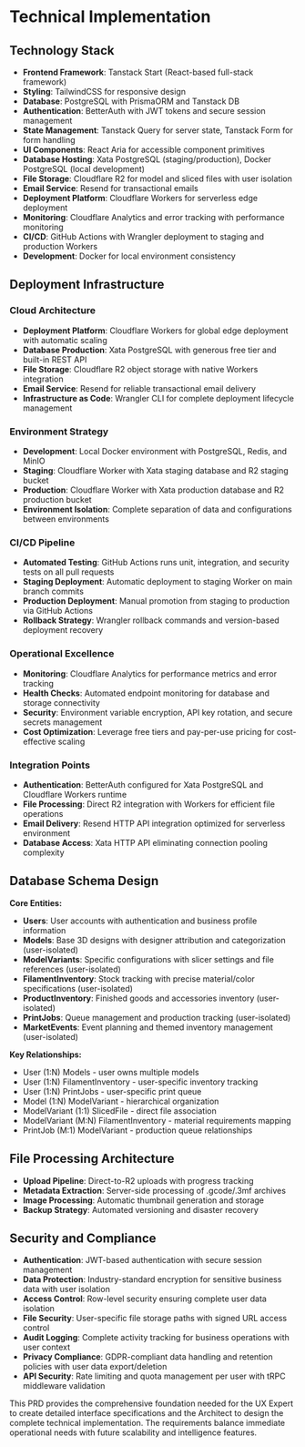 # Technical Implementation

## Technology Stack

- **Frontend Framework**: Tanstack Start (React-based full-stack framework)
- **Styling**: TailwindCSS for responsive design
- **Database**: PostgreSQL with PrismaORM and Tanstack DB
- **Authentication**: BetterAuth with JWT tokens and secure session management
- **State Management**: Tanstack Query for server state, Tanstack Form for form handling
- **UI Components**: React Aria for accessible component primitives
- **Database Hosting**: Xata PostgreSQL (staging/production), Docker PostgreSQL (local development)
- **File Storage**: Cloudflare R2 for model and sliced files with user isolation
- **Email Service**: Resend for transactional emails
- **Deployment Platform**: Cloudflare Workers for serverless edge deployment
- **Monitoring**: Cloudflare Analytics and error tracking with performance monitoring
- **CI/CD**: GitHub Actions with Wrangler deployment to staging and production Workers
- **Development**: Docker for local environment consistency

## Deployment Infrastructure

### Cloud Architecture

- **Deployment Platform**: Cloudflare Workers for global edge deployment with automatic scaling
- **Database Production**: Xata PostgreSQL with generous free tier and built-in REST API
- **File Storage**: Cloudflare R2 object storage with native Workers integration
- **Email Service**: Resend for reliable transactional email delivery
- **Infrastructure as Code**: Wrangler CLI for complete deployment lifecycle management

### Environment Strategy

- **Development**: Local Docker environment with PostgreSQL, Redis, and MinIO
- **Staging**: Cloudflare Worker with Xata staging database and R2 staging bucket
- **Production**: Cloudflare Worker with Xata production database and R2 production bucket
- **Environment Isolation**: Complete separation of data and configurations between environments

### CI/CD Pipeline

- **Automated Testing**: GitHub Actions runs unit, integration, and security tests on all pull requests
- **Staging Deployment**: Automatic deployment to staging Worker on main branch commits
- **Production Deployment**: Manual promotion from staging to production via GitHub Actions
- **Rollback Strategy**: Wrangler rollback commands and version-based deployment recovery

### Operational Excellence

- **Monitoring**: Cloudflare Analytics for performance metrics and error tracking
- **Health Checks**: Automated endpoint monitoring for database and storage connectivity
- **Security**: Environment variable encryption, API key rotation, and secure secrets management
- **Cost Optimization**: Leverage free tiers and pay-per-use pricing for cost-effective scaling

### Integration Points

- **Authentication**: BetterAuth configured for Xata PostgreSQL and Cloudflare Workers runtime
- **File Processing**: Direct R2 integration with Workers for efficient file operations
- **Email Delivery**: Resend HTTP API integration optimized for serverless environment
- **Database Access**: Xata HTTP API eliminating connection pooling complexity

## Database Schema Design

**Core Entities:**

- **Users**: User accounts with authentication and business profile information
- **Models**: Base 3D designs with designer attribution and categorization (user-isolated)
- **ModelVariants**: Specific configurations with slicer settings and file references (user-isolated)
- **FilamentInventory**: Stock tracking with precise material/color specifications (user-isolated)
- **ProductInventory**: Finished goods and accessories inventory (user-isolated)
- **PrintJobs**: Queue management and production tracking (user-isolated)
- **MarketEvents**: Event planning and themed inventory management (user-isolated)

**Key Relationships:**

- User (1:N) Models - user owns multiple models
- User (1:N) FilamentInventory - user-specific inventory tracking
- User (1:N) PrintJobs - user-specific print queue
- Model (1:N) ModelVariant - hierarchical organization
- ModelVariant (1:1) SlicedFile - direct file association
- ModelVariant (M:N) FilamentInventory - material requirements mapping
- PrintJob (M:1) ModelVariant - production queue relationships

## File Processing Architecture

- **Upload Pipeline**: Direct-to-R2 uploads with progress tracking
- **Metadata Extraction**: Server-side processing of .gcode/.3mf archives
- **Image Processing**: Automatic thumbnail generation and storage
- **Backup Strategy**: Automated versioning and disaster recovery

## Security and Compliance

- **Authentication**: JWT-based authentication with secure session management
- **Data Protection**: Industry-standard encryption for sensitive business data with user isolation
- **Access Control**: Row-level security ensuring complete user data isolation
- **File Security**: User-specific file storage paths with signed URL access control
- **Audit Logging**: Complete activity tracking for business operations with user context
- **Privacy Compliance**: GDPR-compliant data handling and retention policies with user data export/deletion
- **API Security**: Rate limiting and quota management per user with tRPC middleware validation

This PRD provides the comprehensive foundation needed for the UX Expert to create detailed interface specifications and the Architect to design the complete technical implementation. The requirements balance immediate operational needs with future scalability and intelligence features.
